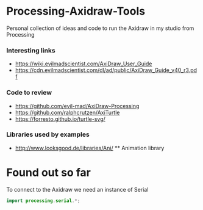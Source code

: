 # Processing-Axidraw-Tools
Personal collection of ideas and code to run the Axidraw in my studio from Processing

### Interesting links
* https://wiki.evilmadscientist.com/AxiDraw_User_Guide
* https://cdn.evilmadscientist.com/dl/ad/public/AxiDraw_Guide_v40_r3.pdf

### Code to review
* https://github.com/evil-mad/AxiDraw-Processing
* https://github.com/ralphcrutzen/AxiTurtle
* https://forresto.github.io/turtle-svg/

### Libraries used by examples
* http://www.looksgood.de/libraries/Ani/
** Animation library 

# Found out so far
To connect to the Axidraw we need an instance of Serial
```java
import processing.serial.*;
```

